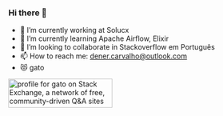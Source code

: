 ### Hi there 👋

- 🔭 I’m currently working at Solucx
- 🌱 I’m currently learning Apache Airflow, Elixir
- 👯 I’m looking to collaborate in Stackoverflow em Português
- 📫 How to reach me: dener.carvalho@outlook.com
- 😻 gato

<a href="https://stackexchange.com/users/6553161/gato"><img src="https://stackexchange.com/users/flair/6553161.png" width="208" height="58" alt="profile for gato on Stack Exchange, a network of free, community-driven Q&amp;A sites" title="profile for gato on Stack Exchange, a network of free, community-driven Q&amp;A sites" /></a>
